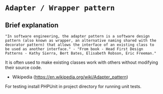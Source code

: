 `Adapter / Wrapper pattern`
=====================

Brief explanation
-------

``
"In software engineering, the adapter pattern is a software design pattern (also known as wrapper, an alternative naming shared with the decorator pattern) that allows the interface of an existing class to be used as another interface." - "From book - Head First Design Patterns - Kathy Sierra, Bert Bates, Elisabeth Robson, Eric Freeman."
``

It is often used to make existing classes work with others without modifying their source code. 
- Wikipedia (https://en.wikipedia.org/wiki/Adapter_pattern)

For testing install PHPUnit in project directory for running unit tests.